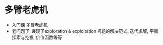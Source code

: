 # 多臂老虎机

* 入门课 [多臂老虎机](https://hrl.boyuai.com/chapter/1/%E5%A4%9A%E8%87%82%E8%80%81%E8%99%8E%E6%9C%BA)
* 老问题了, 展现了exploration & exploitation 问题的解决范式, 迭代求解, 平衡探索与挖掘, 价值函数等等
